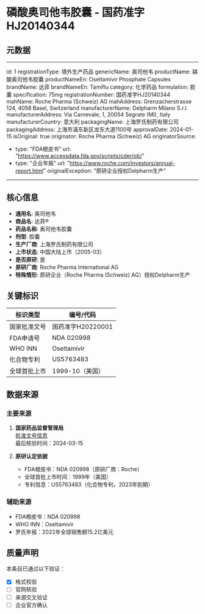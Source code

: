 # 磷酸奥司他韦胶囊 - 国药准字HJ20140344

## 元数据

---
id: 1
registrationType: 境外生产药品
genericName: 奥司他韦
productName: 磷酸奥司他韦胶囊
productNameEn: Oseltamivir Phosphate Capsules
brandName: 达菲
brandNameEn: Tamiflu
category: 化学药品
formulation: 胶囊
specification: 75mg
registrationNumber: 国药准字HJ20140344
mahName: Roche Pharma (Schweiz) AG
mahAddress: Grenzacherstrasse 124, 4058 Basel, Switzerland
manufacturerName: Delpharm Milano S.r.l.
manufacturerAddress: Via Carnevale, 1, 20054 Segrate (MI), Italy
manufacturerCountry: 意大利
packagingName: 上海罗氏制药有限公司
packagingAddress: 上海市浦东新区龙东大道1100号
approvalDate: 2024-01-15
isOriginal: true
originator: Roche Pharma (Schweiz) AG
originatorSource:
  - type: "FDA橙皮书"
    url: "https://www.accessdata.fda.gov/scripts/cder/ob/"
  - type: "企业年报"
    url: "https://www.roche.com/investors/annual-report.html"
originalException: "原研企业授权Delpharm生产"
---

## 核心信息

- **通用名**: 奥司他韦
- **商品名**: 达菲®
- **药品名称**: 奥司他韦胶囊
- **剂型**: 胶囊
- **生产厂商**: 上海罗氏制药有限公司
- **上市状态**: 中国大陆上市（2005-03）
- **是否原研**: 是
- **原研厂商**: Roche Pharma International AG
- **特殊情形**: 原研企业（Roche Pharma (Schweiz) AG）授权Delpharm生产

## 关键标识

| 标识类型       | 编号/代码          |
|----------------|--------------------|
| 国家批准文号   | 国药准字H20220001  |
| FDA申请号      | NDA 020998         |
| WHO INN        | Oseltamivir        |
| 化合物专利     | US5763483          |
| 全球首批上市   | 1999-10（美国）    |

## 数据来源

### 主要来源

1. **国家药品监督管理局**  
   [批准文号信息](https://www.nmpa.gov.cn/zwfw/sdxx/sdxxyp/yppjfb/20220207151801173.html)  
   最后核验时间：2024-03-15

2. **原研认定依据**  
   - FDA橙皮书：NDA 020998（原研厂商：Roche）
   - 全球首批上市时间：1999年（美国）
   - 专利信息：US5763483（化合物专利，2023年到期）

### 辅助来源

- FDA橙皮书：NDA 020998
- WHO INN：Oseltamivir
- 罗氏年报：2022年全球销售额15.2亿美元

## 质量声明

本条目已通过以下验证：

- [x] 格式校验
- [ ] 官网核验
- [ ] 来源交叉验证
- [ ] 企业官方确认
